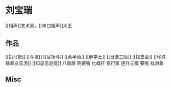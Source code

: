 # 刘宝瑞

[[相声]]艺术家，[[单口相声]]大王

## 作品
[[扒马褂]]
[[斗法]]
[[官场斗]]
[[黄半仙]]
[[解学士]]
[[日遭三险]]
[[找堂会]]
[[珍珠翡翠白玉汤]]
[[知县见巡抚]]
八扇屏
狗撅嘴
化蜡扦
贾行家
连升三级
要账
找对象

## Misc


